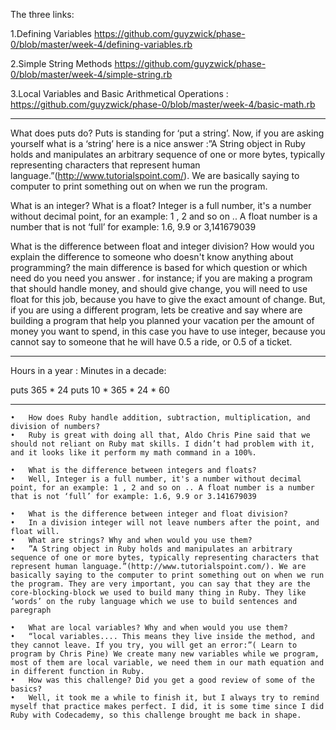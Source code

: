 The three links:

1.Defining Variables
https://github.com/guyzwick/phase-0/blob/master/week-4/defining-variables.rb

2.Simple String Methods
https://github.com/guyzwick/phase-0/blob/master/week-4/simple-string.rb

3.Local Variables and Basic Arithmetical Operations :
https://github.com/guyzwick/phase-0/blob/master/week-4/basic-math.rb

--------------

What does puts do?
Puts is standing for ‘put a string’. Now, if you are asking yourself what is a ‘string’ here is a nice answer :”A String object in Ruby holds and manipulates an arbitrary sequence of one or more bytes, typically representing characters that represent human language.”(http://www.tutorialspoint.com/). We are basically saying to computer to print something out on when we run the program.


What is an integer? What is a float?
Integer is a full number, it's a number without decimal point, for an example: 1 , 2 and so on .. A float number is a number that is not ‘full’ for example: 1.6, 9.9 or 3,141679039


What is the difference between float and integer division? How would you explain the difference to someone who doesn't know anything about programming?
the main difference is based for which question or which need do you need you answer . for instance; if you are making a program that should handle money, and should give change, you will need to use float for this job, because you have to give the exact amount of change. But, if you are using a different program, lets be creative and say where are building a program that help you planned your vacation per the amount of money you want to spend, in this case you have to use 
integer, because you cannot say to someone that he will have 0.5 a ride, or 0.5 of a ticket.

------

Hours in a year :
Minutes in a decade: 

puts 365 * 24 
puts 10 * 365 * 24 * 60 

------

	•	How does Ruby handle addition, subtraction, multiplication, and division of numbers?
	•	Ruby is great with doing all that, Aldo Chris Pine said that we should not reliant on Ruby mat skills. I didn’t had problem with it, and it looks like it perform my math command in a 100%.

	•	What is the difference between integers and floats?
	•	Well, Integer is a full number, it's a number without decimal point, for an example: 1 , 2 and so on .. A float number is a number that is not ‘full’ for example: 1.6, 9.9 or 3.141679039

	•	What is the difference between integer and float division? 
	•	In a division integer will not leave numbers after the point, and float will. 
	•	What are strings? Why and when would you use them?
	•	”A String object in Ruby holds and manipulates an arbitrary sequence of one or more bytes, typically representing characters that represent human language.”(http://www.tutorialspoint.com/). We are basically saying to the computer to print something out on when we run the program. They are very important, you can say that they are the core-blocking-block we used to build many thing in Ruby. They like ‘words’ on the ruby language which we use to build sentences and paregraph

	•	What are local variables? Why and when would you use them?				
	•	“local variables.... This means they live inside the method, and they cannot leave. If you try, you will get an error:”( Learn to program by Chris Pine) We create many new variables while we program, most of them are local variable, we need them in our math equation and in different function in Ruby. 
	•	How was this challenge? Did you get a good review of some of the basics?
	•	Well, it took me a while to finish it, but I always try to remind myself that practice makes perfect. I did, it is some time since I did Ruby with Codecademy, so this challenge brought me back in shape.  





